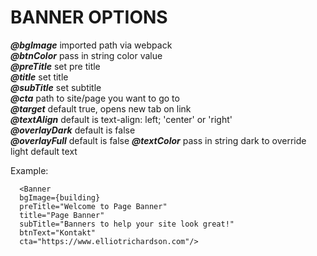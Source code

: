 # BANNER OPTIONS

***@bgImage*** <String> imported path via webpack  
***@btnColor*** <String> pass in string color value    
***@preTitle*** <String> set pre title  
***@title*** <String> set title  
***@subTitle*** <String> set subtitle  
***@cta*** <String> path to site/page you want to go to  
***@target*** <Boolean> default true, opens new tab on link  
***@textAlign*** <String> default is text-align: left; 'center' or 'right'  
***@overlayDark*** <Boolean> default is false  
***@overlayFull*** <Boolean> default is false
***@textColor*** <String> pass in string dark to override light default text 

Example:
```
  <Banner  
  bgImage={building}  
  preTitle="Welcome to Page Banner"  
  title="Page Banner"
  subTitle="Banners to help your site look great!"
  btnText="Kontakt"
  cta="https://www.elliotrichardson.com"/>

```
